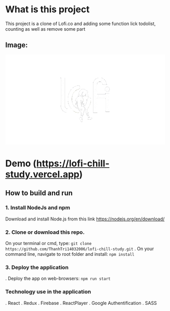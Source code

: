 # What is this project

This project is a clone of Lofi.co and adding some function lick todolist, counting as well as remove some part
## Image:
![Image](https://raw.githubusercontent.com/ThanhTri14032006/lofi-chill-study/main/public/assets/icons/lofi-logo.gif)
# Demo (https://lofi-chill-study.vercel.app)
## How to build and run

### 1. Install NodeJs and npm

Download and install Node.js from this link https://nodejs.org/en/download/

### 2. Clone or download this repo.
On your terminal or cmd, type: `git clone https://github.com/ThanhTri14032006/lofi-chill-study.git`
. On your command line, navigate to root folder and install: `npm install`

### 3. Deploy the application

. Deploy the app on web-browsers: `npm run start`

### Technology use in the application

. React
. Redux
. Firebase
. ReactPlayer
. Google Authentification
. SASS
